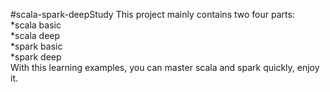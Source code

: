 #scala-spark-deepStudy
This project mainly contains two four parts:</br>
 *scala basic </br>
 *scala deep</br>
 *spark basic</br>
 *spark deep</br>
 With this learning examples, you can master scala and spark quickly, enjoy it.